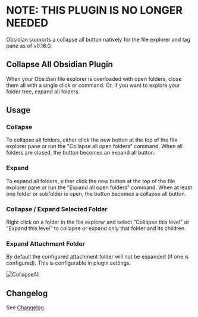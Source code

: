 # NOTE: THIS PLUGIN IS NO LONGER NEEDED

Obsidian supports a collapse all button natively for the file explorer and tag pane as of v0.16.0.

## Collapse All Obsidian Plugin

When your Obsidian file explorer is overloaded with open folders, close them all with a single click or command. Or, if you want to explore your folder tree, expand all folders.

## Usage

### Collapse

To collapse all folders, either click the new button at the top of the file explorer pane or run the "Collapse all open folders" command. When all folders are closed, the button becomes an expand all button.

### Expand

To expand all folders, either click the new button at the top of the file explorer pane or run the "Expand all open folders" command. When at least one folder or subfolder is open, the button becomes a collapse all button.

### Collapse / Expand Selected Folder

Right click on a folder in the file explorer and select "Collapse this level" or "Expand this level" to collapse or expand only that folder and its children.

### Expand Attachment Folder

By default the configured attachment folder will not be expanded (if one is configured). This is configurable in plugin settings.

![CollapseAll](docs/CollapseAll.gif)

## Changelog

See [Changelog](CHANGELOG.md).

